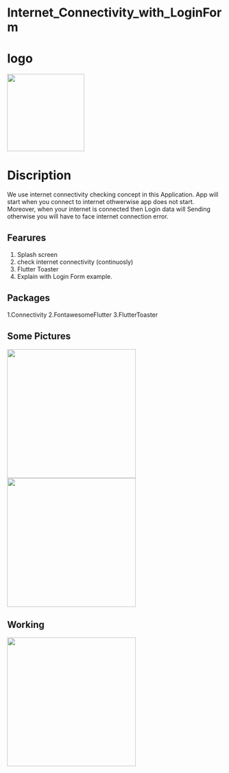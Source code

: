 
# Internet_Connectivity_with_LoginForm

# logo
<img src='https://user-images.githubusercontent.com/73393935/101490679-83861180-3984-11eb-9817-d2ed76feea67.png' width=180 />

# Discription 
We use internet connectivity checking concept in this Application. App will start when you connect to internet othwerwise app does not start. Moreover, when your internet is connected then Login data will Sending otherwise you will have to face internet connection error.

## Fearures
1. Splash screen
2. check internet connectivity (continuosly)
3. Flutter Toaster
4. Explain with Login Form example.

## Packages
1.Connectivity
2.FontawesomeFlutter
3.FlutterToaster

## Some Pictures
<img src='https://user-images.githubusercontent.com/73393935/101491968-2c813c00-3986-11eb-8bfe-a02ca6b655e4.jpeg' width=300 />    <img src='https://user-images.githubusercontent.com/73393935/101490514-46ba1a80-3984-11eb-9d24-2472e9bbb8fe.jpeg' width=300 />

## Working
<img src='https://user-images.githubusercontent.com/73393935/101563789-bdd6c980-39eb-11eb-82d9-378086a09bd3.gif' width=300 />
